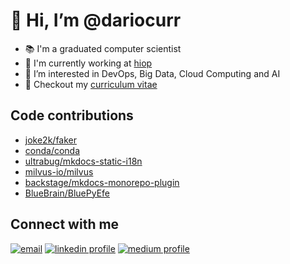 # 👋 Hi, I’m @dariocurr

-   :books: I'm a graduated computer scientist
-   :office: I'm currently working at [hiop](https://hiop.io/)
-   👀 I’m interested in DevOps, Big Data, Cloud Computing and AI
-   :memo: Checkout my [curriculum vitae](https://dariocurr.github.io/)

## Code contributions
-   [joke2k/faker](https://github.com/joke2k/faker)
-   [conda/conda](https://github.com/conda/conda)
-   [ultrabug/mkdocs-static-i18n](https://github.com/ultrabug/mkdocs-static-i18n)
-   [milvus-io/milvus](https://github.com/milvus-io/milvus)
-   [backstage/mkdocs-monorepo-plugin](https://github.com/backstage/mkdocs-monorepo-plugin)
-   [BlueBrain/BluePyEfe](https://github.com/BlueBrain/BluePyEfe)

## Connect with me

[![email](https://img.shields.io/badge/Gmail-D14836?style=for-the-badge&logo=gmail&logoColor=white)](mailto:dariocurr@gmail.com)
[![linkedin profile](https://img.shields.io/badge/LinkedIn-0077B5?style=for-the-badge&logo=linkedin&logoColor=white)](https://www.linkedin.com/in/dario-curreri-525365178/)
[![medium profile](https://img.shields.io/badge/Medium-12100E?style=for-the-badge&logo=medium&logoColor=white)](https://dariocurr.medium.com/)
